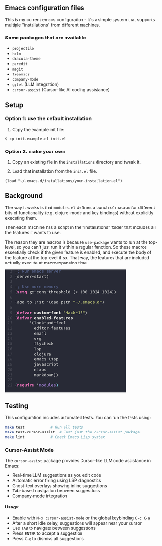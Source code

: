 ## Emacs configuration files

This is my current emacs configuration - it's a simple system that
supports multiple "installations" from different machines.

### Some packages that are available

* `projectile`
* `helm`
* `dracula-theme`
* `paredit`
* `magit`
* `treemacs`
* `company-mode`
* `gptel` (LLM integration)
* `cursor-assist` (Cursor-like AI coding assistance)

## Setup

### Option 1: use the default installation
1. Copy the example init file:
  ```sh
  $ cp init.example.el init.el
  ```

### Option 2: make your own
1. Copy an existing file in the `installations` directory and tweak
   it.

2. Load that installation from the `init.el` file.
  ```elisp
  (load "~/.emacs.d/installations/your-installation.el")
  ```

## Background

The way it works is that `modules.el` defines a bunch of macros for
different bits of functionality (e.g. clojure-mode and key bindings)
without explicitly executing them.

Then each machine has a script in the "installations" folder that
includes all the features it wants to use.

The reason they are macros is because `use-package` wants to run at
the top-level, so you can't just run it within a regular function. So
these macros essentially check if the given feature is enabled, and
execute the body of the feature at the top level if so. That way, the
features that are included actually execute at macroexpansion time.

![screenshots](images/emacs-screenshot.png)

## Testing

This configuration includes automated tests. You can run the tests using:

```sh
make test            # Run all tests
make test-cursor-assist  # Test just the cursor-assist package
make lint            # Check Emacs Lisp syntax
```

### Cursor-Assist Mode

The `cursor-assist` package provides Cursor-like LLM code assistance in Emacs:

- Real-time LLM suggestions as you edit code
- Automatic error fixing using LSP diagnostics
- Ghost-text overlays showing inline suggestions
- Tab-based navigation between suggestions
- Company-mode integration

#### Usage:

- Enable with `M-x cursor-assist-mode` or the global keybinding `C-c C-a`
- After a short idle delay, suggestions will appear near your cursor
- Use `TAB` to navigate between suggestions
- Press `ENTER` to accept a suggestion
- Press `C-g` to dismiss all suggestions
